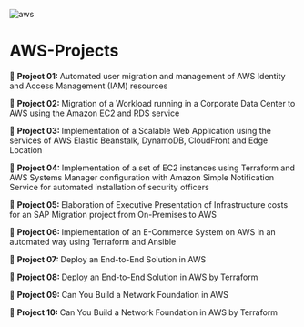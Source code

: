 <img src="https://www.vectorlogo.zone/logos/amazon/amazon-ar21.svg" alt="aws"/> <p> 
# AWS-Projects
<p>
🔶 <b> Project 01: </b> Automated user migration and management of AWS Identity and Access Management (IAM) resources <p>
🔶 <b> Project 02: </b> Migration of a Workload running in a Corporate Data Center to AWS using the Amazon EC2 and RDS service <p>
🔶 <b> Project 03: </b> Implementation of a Scalable Web Application using the services of AWS Elastic Beanstalk, DynamoDB, CloudFront and Edge Location <p>
🔶 <b> Project 04: </b> Implementation of a set of EC2 instances using Terraform and AWS Systems Manager configuration with Amazon Simple Notification Service for automated installation of security officers <p>
🔶 <b> Project 05: </b> Elaboration of Executive Presentation of Infrastructure costs for an SAP Migration project from On-Premises to AWS <p>
🔶 <b> Project 06: </b> Implementation of an E-Commerce System on AWS in an automated way using Terraform and Ansible <p>
🔶 <b> Project 07: </b> Deploy an End-to-End Solution in AWS <p>
🔶 <b> Project 08: </b> Deploy an End-to-End Solution in AWS by Terraform <p>
🔶 <b> Project 09: </b> Can You Build a Network Foundation in AWS <p>
🔶 <b> Project 10: </b> Can You Build a Network Foundation in AWS by Terraform <p>
